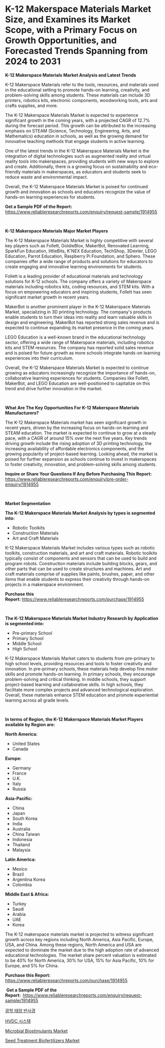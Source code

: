 <p><h1>K-12 Makerspace Materials Market Size, and Examines its Market Scope, with a Primary Focus on Growth Opportunities, and Forecasted Trends Spanning from 2024 to 2031</h1></p><p><strong>K-12 Makerspace Materials Market Analysis and Latest Trends</strong></p>
<p><p>K-12 Makerspace Materials refer to the tools, resources, and materials used in the educational setting to promote hands-on learning, creativity, and problem-solving skills among students. These materials can include 3D printers, robotics kits, electronic components, woodworking tools, arts and crafts supplies, and more.</p><p>The K-12 Makerspace Materials Market is expected to experience significant growth in the coming years, with a projected CAGR of 12.7% during the forecast period. This growth can be attributed to the increasing emphasis on STEAM (Science, Technology, Engineering, Arts, and Mathematics) education in schools, as well as the growing demand for innovative teaching methods that engage students in active learning.</p><p>One of the latest trends in the K-12 Makerspace Materials Market is the integration of digital technologies such as augmented reality and virtual reality tools into makerspaces, providing students with new ways to explore and create. Additionally, there is a growing focus on sustainability and eco-friendly materials in makerspaces, as educators and students seek to reduce waste and environmental impact.</p><p>Overall, the K-12 Makerspace Materials Market is poised for continued growth and innovation as schools and educators recognize the value of hands-on learning experiences for students.</p></p>
<p><strong>Get a Sample PDF of the Report:&nbsp;</strong> <a href="https://www.reliableresearchreports.com/enquiry/request-sample/1914955">https://www.reliableresearchreports.com/enquiry/request-sample/1914955</a></p>
<p>&nbsp;</p>
<p><strong>K-12 Makerspace Materials Major Market Players</strong></p>
<p><p>The K-12 Makerspace Materials Market is highly competitive with several key players such as Follett, GoldieBlox, MakerBot, Renovated Learning, SparkFun Education, littleBits, K'NEX Education, TechShop, 3Dexter, LEGO Education, Parrot Education, Raspberry Pi Foundation, and Sphero. These companies offer a wide range of products and solutions for educators to create engaging and innovative learning environments for students.</p><p>Follett is a leading provider of educational materials and technology solutions for K-12 schools. The company offers a variety of Makerspace materials including robotics kits, coding resources, and STEM kits. With a focus on empowering educators and inspiring students, Follett has seen significant market growth in recent years.</p><p>MakerBot is another prominent player in the K-12 Makerspace Materials Market, specializing in 3D printing technology. The company's products enable students to turn their ideas into reality and learn valuable skills in design and engineering. MakerBot has reported strong sales revenue and is expected to continue expanding its market presence in the coming years.</p><p>LEGO Education is a well-known brand in the educational technology sector, offering a wide range of Makerspace materials, including robotics kits and STEM resources. The company has reported solid sales revenue and is poised for future growth as more schools integrate hands-on learning experiences into their curriculum.</p><p>Overall, the K-12 Makerspace Materials Market is expected to continue growing as educators increasingly recognize the importance of hands-on, collaborative learning experiences for students. Companies like Follett, MakerBot, and LEGO Education are well-positioned to capitalize on this trend and drive further innovation in the market.</p></p>
<p>&nbsp;</p>
<p><strong>What Are The Key Opportunities For K-12 Makerspace Materials Manufacturers?</strong></p>
<p><p>The K-12 Makerspace Materials market has seen significant growth in recent years, driven by the increasing focus on hands-on learning and STEAM education. The market is expected to continue to grow at a steady pace, with a CAGR of around 15% over the next five years. Key trends driving growth include the rising adoption of 3D printing technology, the increasing availability of affordable electronics components, and the growing popularity of project-based learning. Looking ahead, the market is poised for further expansion as schools continue to invest in makerspaces to foster creativity, innovation, and problem-solving skills among students.</p></p>
<p><strong>Inquire or Share Your Questions If Any Before Purchasing This Report:</strong> <a href="https://www.reliableresearchreports.com/enquiry/pre-order-enquiry/1914955">https://www.reliableresearchreports.com/enquiry/pre-order-enquiry/1914955</a></p>
<p>&nbsp;</p>
<p><strong>Market Segmentation</strong></p>
<p><strong>The K-12 Makerspace Materials Market Analysis by types is segmented into:</strong></p>
<p><ul><li>Robotic Toolkits</li><li>Construction Materials</li><li>Art and Craft Materials</li></ul></p>
<p><p>K-12 Makerspace Materials Market includes various types such as robotic toolkits, construction materials, and art and craft materials. Robotic toolkits typically consist of components and sensors that can be used to build and program robots. Construction materials include building blocks, gears, and other parts that can be used to create structures and machines. Art and craft materials comprise of supplies like paints, brushes, paper, and other items that enable students to express their creativity through hands-on projects in a makerspace environment.</p></p>
<p><strong>Purchase this Report:&nbsp;</strong><a href="https://www.reliableresearchreports.com/purchase/1914955">https://www.reliableresearchreports.com/purchase/1914955</a></p>
<p>&nbsp;</p>
<p><strong>The K-12 Makerspace Materials Market Industry Research by Application is segmented into:</strong></p>
<p><ul><li>Pre-primary School</li><li>Primary School</li><li>Middle School</li><li>High School</li></ul></p>
<p><p>K-12 Makerspace Materials Market caters to students from pre-primary to high school levels, providing resources and tools to foster creativity and innovation. In pre-primary schools, these materials help develop fine motor skills and promote hands-on learning. In primary schools, they encourage problem-solving and critical thinking. In middle schools, they support project-based learning and collaborative skills. In high schools, they facilitate more complex projects and advanced technological exploration. Overall, these materials enhance STEM education and promote experiential learning across all grade levels.</p></p>
<p>&nbsp;</p>
<p><strong>In terms of Region, the K-12 Makerspace Materials Market Players available by Region are:</strong></p>
<p>
    <p> <strong> North America: </strong>
        <ul>
            <li>United States</li>
            <li>Canada</li>
        </ul>
        </p> 
    <p> <strong> Europe: </strong>
        <ul>
            <li>Germany</li>
            <li>France</li>
            <li>U.K.</li>
            <li>Italy</li>
            <li>Russia</li>
        </ul>
        </p> 
    <p> <strong> Asia-Pacific: </strong>
        <ul>
            <li>China</li>
            <li>Japan</li>
            <li>South Korea</li>
            <li>India</li>
            <li>Australia</li>
            <li>China Taiwan</li>
            <li>Indonesia</li>
            <li>Thailand</li>
            <li>Malaysia</li>
        </ul>
        </p> 
    <p> <strong> Latin America: </strong>
        <ul>
            <li>Mexico</li>
            <li>Brazil</li>
            <li>Argentina Korea</li>
            <li>Colombia</li>
        </ul>
        </p> 
    <p> <strong> Middle East & Africa: </strong>
        <ul>
            <li>Turkey</li>
            <li>Saudi</li>
            <li>Arabia</li>
            <li>UAE</li>
            <li>Korea</li>
        </ul>
    </p>
    </p>
<p><p>The K-12 makerspace materials market is projected to witness significant growth across key regions including North America, Asia Pacific, Europe, USA, and China. Among these regions, North America and USA are expected to dominate the market due to the high adoption rate of advanced educational technologies. The market share percent valuation is estimated to be 40% for North America, 30% for USA, 15% for Asia Pacific, 10% for Europe, and 5% for China.</p></p>
<p><strong>Purchase this Report: </strong><a href="https://www.reliableresearchreports.com/purchase/1914955">https://www.reliableresearchreports.com/purchase/1914955</a></p>
<p>&nbsp;<strong>Get a Sample PDF of the Report:&nbsp;&nbsp;</strong><a href="https://www.reliableresearchreports.com/enquiry/request-sample/1914955">https://www.reliableresearchreports.com/enquiry/request-sample/1914955</a></p>
<p><strong></strong></p>
<p><p><a href="https://github.com/ZacharyScthmitt4465/Market-Research-Report-List-1/blob/main/32403037658.md">광학 태양 반사경</a></p><p><a href="https://github.com/lkwggful07722/Market-Research-Report-List-1/blob/main/53960997657.md">HVDC 시스템</a></p><p><a href="https://issuu.com/reportprime-2/docs/microbial-biostimulants-market-size-2030.pptx">Microbial Biostimulants Market</a></p><p><a href="https://issuu.com/reportprime-2/docs/seed-treatment-biofertilizers-market-size-2030.ppt">Seed Treatment Biofertilizers Market</a></p></p>
